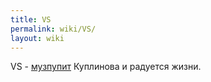 ```yaml
---
title: VS
permalink: wiki/VS/
layout: wiki
---
```


VS - [музпупит](Музпуперы "wikilink") Куплинова и радуется жизни.
